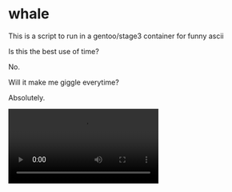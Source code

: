 # whale

This is a script to run in a gentoo/stage3 container for funny ascii

Is this the best use of time?

No.

Will it make me giggle everytime?

Absolutely.

![video isn't showing up :(](test_build.mp4)

